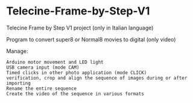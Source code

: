 # Telecine-Frame-by-Step-V1

Telecine Frame by Step V1 project (only in Italian language) 

Program to convert super8 or Normal8 movies to digital (only video)

Manage:

    Arduino motor movement and LED light
    USB camera input (mode CAM)
    Timed clicks in other photo application (mode CLICK)
    verification, crop and align the sequence of images during or after importing
    Rename the entire sequence
    Create the video of the sequence in various formats
    

